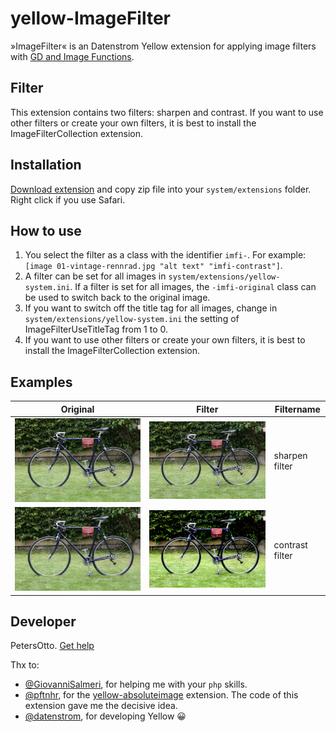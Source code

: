 # yellow-ImageFilter
»ImageFilter« is an Datenstrom Yellow extension for applying image filters with [GD and Image Functions](https://www.php.net/manual/de/ref.image.php).

## Filter
This extension contains two filters: sharpen and contrast. If you want to use other filters or create your own filters, it is best to install the ImageFilterCollection extension. 

## Installation
[Download extension](https://github.com/PetersOtto/yellow-ImageFilter/archive/refs/heads/main.zip) and copy zip file into your `system/extensions` folder. Right click if you use Safari.

## How to use
1) You select the filter as a class with the identifier `imfi-`. For example: `[image 01-vintage-rennrad.jpg "alt text" "imfi-contrast"]`.
2) A filter can be set for all images in `system/extensions/yellow-system.ini`. If a filter is set for all images, the `-imfi-original` class can be used to switch back to the original image.
3) If you want to switch off the title tag for all images, change in `system/extensions/yellow-system.ini` the setting of ImageFilterUseTitleTag from 1 to 0.
4) If you want to use other filters or create your own filters, it is best to install the ImageFilterCollection extension.

## Examples

| Original | Filter | Filtername |
| --- | --- | --- |
| <img src="01-vintage-rennrad.jpg?raw=true" alt="original image"> | <img src="01-vintage-rennrad-sharpen.jpg?raw=true" alt="sharpen filter">  | sharpen filter | 
| <img src="01-vintage-rennrad.jpg?raw=true" alt="original image"> | <img src="01-vintage-rennrad-contrast.jpg?raw=true" alt="contrast filter">  | contrast filter |
 
## Developer
PetersOtto. [Get help](https://datenstrom.se/yellow/help/)

Thx to: 
* [@GiovanniSalmeri](https://github.com/GiovanniSalmeri), for helping me with your `php` skills.
* [@pftnhr](https://github.com/pftnhr), for the [yellow-absoluteimage](https://github.com/pftnhr/yellow-absoluteimage) extension. The code of this extension gave me the decisive idea.
* [@datenstrom](https://github.com/datenstrom), for developing Yellow &#128512;
